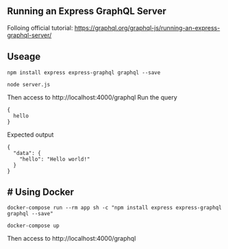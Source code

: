 ## Running an Express GraphQL Server
Folloing official tutorial: https://graphql.org/graphql-js/running-an-express-graphql-server/

## Useage
```shell
npm install express express-graphql graphql --save
```
```shell
node server.js
```
Then access to http://localhost:4000/graphql
Run the query
```shell
{
  hello
}
```
Expected output
```shell
{
  "data": {
    "hello": "Hello world!"
  }
}
```

## # Using Docker
```shell
docker-compose run --rm app sh -c "npm install express express-graphql graphql --save"
```
```shell
docker-compose up
```
Then access to http://localhost:4000/graphql